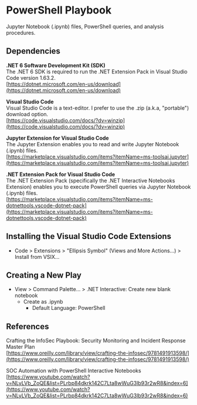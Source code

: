 # PowerShell Playbook
Jupyter Notebook (.ipynb) files, PowerShell queries, and analysis procedures.

## Dependencies
**.NET 6 Software Development Kit (SDK)**  
The .NET 6 SDK is required to run the .NET Extension Pack in Visual Studio Code version 1.63.2.  
[https://dotnet.microsoft.com/en-us/download](https://dotnet.microsoft.com/en-us/download)  

**Visual Studio Code**  
Visual Studio Code is a text-editor. I prefer to use the .zip (a.k.a, "portable") download option.   
[https://code.visualstudio.com/docs/?dv=winzip](https://code.visualstudio.com/docs/?dv=winzip)  

**Jupyter Extension for Visual Studio Code**  
The Jupyter Extension enables you to read and write Jupyter Notebook (.ipynb) files.  
[https://marketplace.visualstudio.com/items?itemName=ms-toolsai.jupyter](https://marketplace.visualstudio.com/items?itemName=ms-toolsai.jupyter)  

**.NET Extension Pack for Visual Studio Code**  
The .NET Extension Pack (specifically the .NET Interactive Notebooks Extension) enables you to execute PowerShell queries via Jupyter Notebook (.ipynb) files.  
[https://marketplace.visualstudio.com/items?itemName=ms-dotnettools.vscode-dotnet-pack](https://marketplace.visualstudio.com/items?itemName=ms-dotnettools.vscode-dotnet-pack)

## Installing the Visual Studio Code Extensions
* Code > Extensions > "Ellipsis Symbol" (Views and More Actions...) > Install from VSIX...

## Creating a New Play
* View > Command Palette... > .NET Interactive: Create new blank notebook
  * Create as .ipynb
    * Default Language: PowerShell
        
## References
Crafting the InfoSec Playbook: Security Monitoring and Incident Response Master Plan  
[https://www.oreilly.com/library/view/crafting-the-infosec/9781491913598/](https://www.oreilly.com/library/view/crafting-the-infosec/9781491913598/)  

SOC Automation with PowerShell Interactive Notebooks  
[https://www.youtube.com/watch?v=NLyLVb_ZoQE&list=PLrbp84dkrk142C7Lta8wWuG3lb93r2wR8&index=6](https://www.youtube.com/watch?v=NLyLVb_ZoQE&list=PLrbp84dkrk142C7Lta8wWuG3lb93r2wR8&index=6)
